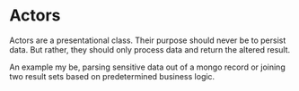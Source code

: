 # Actors

Actors are a presentational class. Their purpose should never be to persist
data. But rather, they should only process data and return the altered result.

An example my be, parsing sensitive data out of a mongo record or joining two
result sets based on predetermined business logic.
